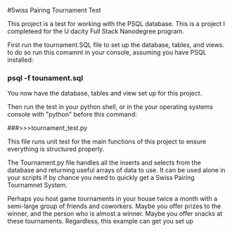 #Swiss Pairing Tournament Test

This project is a test for working with the PSQL database. This is a project 
I completeed for the U dacity Full Stack Nanodegree program.

First run the tournament.SQL file to set up the database, tables, and views.
to do so run this comamnt in your console, assuming you have PSQL installed:

### psql -f tounament.sql

You now have the database, tables and view set up for this project.

Then run the test in your python shell, or in the your operating systems console 
with "python" before this command:

###>>>tournament_test.py

This file runs unit test for the main functions of this project to ensure everything
is structured properly.

The Tournament.py file handles all the inserts and selects from the database 
and returning useful arrays of data to use. It can be used alone in your scripts
if by chance you need to quickly get a Swiss Pairing Tournamnet System.

Perhaps you host game tournaments in your house twice a month with a semi-large
group of friends and coworkers. Maybe you offer prizes to the winner, and the person 
who is almost a winner. Maybe you offer snacks at these tournaments. Regardless, 
this example can get you set up